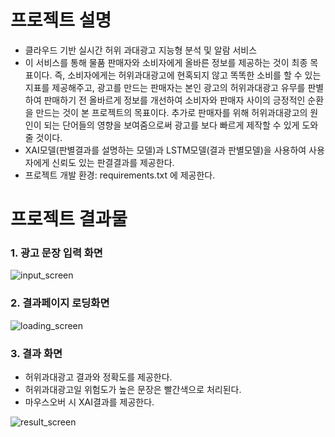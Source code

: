 # 프로젝트 설명

- 클라우드 기반 실시간 허위 과대광고 지능형 분석 및 알람 서비스 
- 이 서비스를 통해 물품 판매자와 소비자에게 올바른 정보를 제공하는 것이 최종 목표이다. 즉, 소비자에게는 허위과대광고에 현혹되지 않고 똑똑한 소비를 할 수 있는 지표를 제공해주고, 광고를 만드는 판매자는 본인 광고의 허위과대광고 유무를 판별하여 판매하기 전 올바르게 정보를 개선하여 소비자와 판매자 사이의 긍정적인 순환을 만드는 것이 본 프로젝트의 목표이다. 추가로 판매자를 위해 허위과대광고의 원인이 되는 단어들의 영향을 보여줌으로써 광고를 보다 빠르게 제작할 수 있게 도와 줄 것이다.
- XAI모델(판별결과를 설명하는 모델)과 LSTM모델(결과 판별모델)을 사용하여 사용자에게 신뢰도 있는 판결결과를 제공한다.
- 프로젝트 개발 환경: requirements.txt 에 제공한다.




# 프로젝트 결과물

### 1. 광고 문장 입력 화면
  
 ![input_screen](https://user-images.githubusercontent.com/63996585/172108855-6774acc2-d786-4453-bf4b-9e789018619f.png)

### 2. 결과페이지 로딩화면

 ![loading_screen](https://user-images.githubusercontent.com/63996585/172108882-d88e4bb7-1d6b-44f5-9e2c-acef5fe9c175.png)

### 3. 결과 화면

- 허위과대광고 결과와 정확도를 제공한다.
- 허위과대광고일 위험도가 높은 문장은 빨간색으로 처리된다.
- 마우스오버 시 XAI결과를 제공한다.

![result_screen](https://user-images.githubusercontent.com/63996585/172108912-d5b60078-67f2-499d-95ac-639f9962163b.png)
